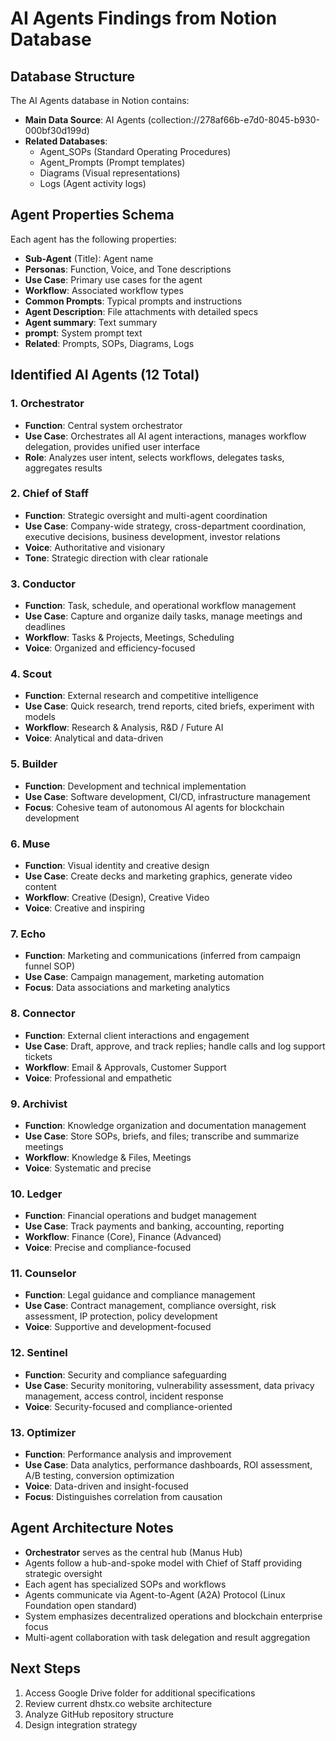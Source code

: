 # AI Agents Findings from Notion Database

## Database Structure

The AI Agents database in Notion contains:
- **Main Data Source**: AI Agents (collection://278af66b-e7d0-8045-b930-000bf30d199d)
- **Related Databases**: 
  - Agent_SOPs (Standard Operating Procedures)
  - Agent_Prompts (Prompt templates)
  - Diagrams (Visual representations)
  - Logs (Agent activity logs)

## Agent Properties Schema

Each agent has the following properties:
- **Sub-Agent** (Title): Agent name
- **Personas**: Function, Voice, and Tone descriptions
- **Use Case**: Primary use cases for the agent
- **Workflow**: Associated workflow types
- **Common Prompts**: Typical prompts and instructions
- **Agent Description**: File attachments with detailed specs
- **Agent summary**: Text summary
- **prompt**: System prompt text
- **Related**: Prompts, SOPs, Diagrams, Logs

## Identified AI Agents (12 Total)

### 1. **Orchestrator**
- **Function**: Central system orchestrator
- **Use Case**: Orchestrates all AI agent interactions, manages workflow delegation, provides unified user interface
- **Role**: Analyzes user intent, selects workflows, delegates tasks, aggregates results

### 2. **Chief of Staff**
- **Function**: Strategic oversight and multi-agent coordination
- **Use Case**: Company-wide strategy, cross-department coordination, executive decisions, business development, investor relations
- **Voice**: Authoritative and visionary
- **Tone**: Strategic direction with clear rationale

### 3. **Conductor**
- **Function**: Task, schedule, and operational workflow management
- **Use Case**: Capture and organize daily tasks, manage meetings and deadlines
- **Workflow**: Tasks & Projects, Meetings, Scheduling
- **Voice**: Organized and efficiency-focused

### 4. **Scout**
- **Function**: External research and competitive intelligence
- **Use Case**: Quick research, trend reports, cited briefs, experiment with models
- **Workflow**: Research & Analysis, R&D / Future AI
- **Voice**: Analytical and data-driven

### 5. **Builder**
- **Function**: Development and technical implementation
- **Use Case**: Software development, CI/CD, infrastructure management
- **Focus**: Cohesive team of autonomous AI agents for blockchain development

### 6. **Muse**
- **Function**: Visual identity and creative design
- **Use Case**: Create decks and marketing graphics, generate video content
- **Workflow**: Creative (Design), Creative Video
- **Voice**: Creative and inspiring

### 7. **Echo**
- **Function**: Marketing and communications (inferred from campaign funnel SOP)
- **Use Case**: Campaign management, marketing automation
- **Focus**: Data associations and marketing analytics

### 8. **Connector**
- **Function**: External client interactions and engagement
- **Use Case**: Draft, approve, and track replies; handle calls and log support tickets
- **Workflow**: Email & Approvals, Customer Support
- **Voice**: Professional and empathetic

### 9. **Archivist**
- **Function**: Knowledge organization and documentation management
- **Use Case**: Store SOPs, briefs, and files; transcribe and summarize meetings
- **Workflow**: Knowledge & Files, Meetings
- **Voice**: Systematic and precise

### 10. **Ledger**
- **Function**: Financial operations and budget management
- **Use Case**: Track payments and banking, accounting, reporting
- **Workflow**: Finance (Core), Finance (Advanced)
- **Voice**: Precise and compliance-focused

### 11. **Counselor**
- **Function**: Legal guidance and compliance management
- **Use Case**: Contract management, compliance oversight, risk assessment, IP protection, policy development
- **Voice**: Supportive and development-focused

### 12. **Sentinel**
- **Function**: Security and compliance safeguarding
- **Use Case**: Security monitoring, vulnerability assessment, data privacy management, access control, incident response
- **Voice**: Security-focused and compliance-oriented

### 13. **Optimizer**
- **Function**: Performance analysis and improvement
- **Use Case**: Data analytics, performance dashboards, ROI assessment, A/B testing, conversion optimization
- **Voice**: Data-driven and insight-focused
- **Focus**: Distinguishes correlation from causation

## Agent Architecture Notes

- **Orchestrator** serves as the central hub (Manus Hub)
- Agents follow a hub-and-spoke model with Chief of Staff providing strategic oversight
- Each agent has specialized SOPs and workflows
- Agents communicate via Agent-to-Agent (A2A) Protocol (Linux Foundation open standard)
- System emphasizes decentralized operations and blockchain enterprise focus
- Multi-agent collaboration with task delegation and result aggregation

## Next Steps

1. Access Google Drive folder for additional specifications
2. Review current dhstx.co website architecture
3. Analyze GitHub repository structure
4. Design integration strategy

